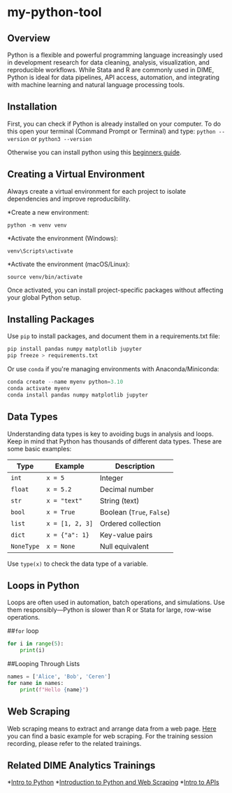 # my-python-tool
## Overview

Python is a flexible and powerful programming language increasingly used in development research for data cleaning, analysis, visualization, and reproducible workflows. While Stata and R are commonly used in DIME, Python is ideal for data pipelines, API access, automation, and integrating with machine learning and natural language processing tools.

## Installation

First, you can check if Python is already installed on your computer. To do this open your terminal (Command Prompt or Terminal) and type:
 <code>python --version</code>
or 
 <code>python3 --version</code>

Otherwise you can install python using this [beginners guide](https://wiki.python.org/moin/BeginnersGuide/Download/).

## Creating a Virtual Environment

Always create a virtual environment for each project to isolate dependencies and improve reproducibility.

*Create a new environment:

<code>python -m venv venv</code>

*Activate the environment (Windows):

<code>venv\Scripts\activate</code>

*Activate the environment (macOS/Linux):

<code>source venv/bin/activate</code>

Once activated, you can install project-specific packages without affecting your global Python setup.


## Installing Packages

Use <code>pip</code> to install packages, and document them in a requirements.txt file:

```python
pip install pandas numpy matplotlib jupyter
pip freeze > requirements.txt
```

 
Or use <code>conda</code> if you're managing environments with Anaconda/Miniconda:

```python
conda create --name myenv python=3.10
conda activate myenv
conda install pandas numpy matplotlib jupyter
```


## Data Types

Understanding data types is key to avoiding bugs in analysis and loops. Keep in mind that Python has thousands of different data types. These are some basic examples:

| Type       | Example         | Description               |
| ---------- | --------------- | ------------------------- |
| `int`      | `x = 5`         | Integer                   |
| `float`    | `x = 5.2`       | Decimal number            |
| `str`      | `x = "text"`    | String (text)             |
| `bool`     | `x = True`      | Boolean (`True`, `False`) |
| `list`     | `x = [1, 2, 3]` | Ordered collection        |
| `dict`     | `x = {"a": 1}`  | Key-value pairs           |
| `NoneType` | `x = None`      | Null equivalent           |

Use `type(x)` to check the data type of a variable.


## Loops in Python

Loops are often used in automation, batch operations, and simulations. Use them responsibly—Python is slower than R or Stata for large, row-wise operations.

##<code>for</code> loop
```python
for i in range(5):
    print(i)
```
##Looping Through Lists 
```python
names = ['Alice', 'Bob', 'Ceren']
for name in names:
    print(f"Hello {name}")
```

## Web Scraping 

Web scraping means to extract and arrange data from a web page. [Here](https://github.com/worldbank/dime-python-training/blob/main/I%20-%20Introduction/archive/web%20scraping%20example/Web-scraping%20basic%20example.ipynb) you can find a basic example for web scraping. For the training session recording, please refer to the related trainings. 

## Related DIME Analytics Trainings

*[Intro to Python](https://osf.io/8sgrh/files/osfstorage/5fd2f84c0694b7013af371fd/)
*[Introduction to Python and Web Scraping](https://osf.io/8sgrh/files/osfstorage/6040d32267386c040561d343/)
*[Intro to APIs](https://osf.io/8sgrh/files/osfstorage/605c0b5dfbc498004a402ff7/)
